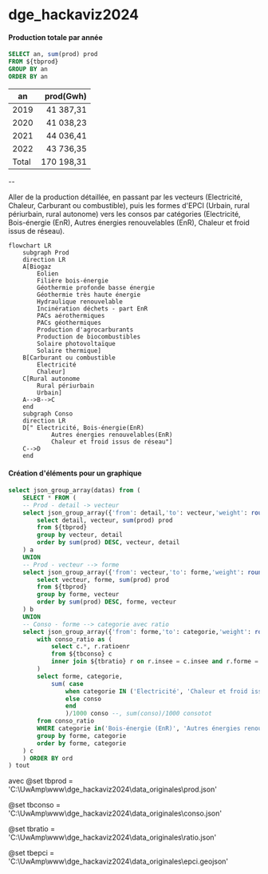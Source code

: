 # dge_hackaviz2024

#### Production totale par année

```sql
SELECT an, sum(prod) prod
FROM ${tbprod}
GROUP BY an 
ORDER BY an 
```

| an    |  prod(Gwh) |
|-------|-----------:|
| 2019  |  41 387,31 |
| 2020  |  41 038,23 |
| 2021  |  44 036,41 |
| 2022  |  43 736,35 |
| Total | 170 198,31 |

--

Aller de la production détaillée, en passant par les vecteurs (Electricité, Chaleur, Carburant ou combustible), puis les formes d'EPCI (Urbain, rural périurbain, rural autonome) vers les consos par catégories (Electricité, Bois-énergie (EnR), Autres énergies renouvelables (EnR), Chaleur et froid issus de réseau).


```mermaid
flowchart LR
    subgraph Prod
    direction LR
    A[Biogaz
        Eolien
        Filière bois-énergie
        Géothermie profonde basse énergie
        Géothermie très haute énergie
        Hydraulique renouvelable
        Incinération déchets - part EnR
        PACs aérothermiques
        PACs géothermiques
        Production d'agrocarburants
        Production de biocombustibles
        Solaire photovoltaïque
        Solaire thermique]
    B[Carburant ou combustible
        Electricité
        Chaleur]
    C[Rural autonome
        Rural périurbain
        Urbain]
    A-->B-->C
    end
    subgraph Conso
    direction LR
    D[" Electricité, Bois-énergie(EnR)
            Autres énergies renouvelables(EnR)
            Chaleur et froid issus de réseau"]
    C-->D
    end
```

#### Création d'éléments pour un graphique

```sql
select json_group_array(datas) from (
	SELECT * FROM (
	-- Prod - detail -> vecteur
	select json_group_array({'from': detail,'to': vecteur,'weight': round(prod, 2), 'typ': 'prod_1'}) as datas, 1 AS ord from(
		select detail, vecteur, sum(prod) prod 
		from ${tbprod}
		group by vecteur, detail
		order by sum(prod) DESC, vecteur, detail
	) a
	UNION
	-- Prod - vecteur --> forme
	select json_group_array({'from': vecteur,'to': forme,'weight': round(prod, 2), 'typ': 'prod_2'}) as datas, 2 AS ord from(
		select vecteur, forme, sum(prod) prod 
		from ${tbprod}
		group by forme, vecteur
		order by sum(prod) DESC, forme, vecteur
	) b
	UNION
	-- Conso - forme --> categorie avec ratio
	select json_group_array({'from': forme,'to': categorie,'weight': round(conso, 2), 'typ': 'conso_1'}) as datas, 3 AS ord from(
		with conso_ratio as (
			select c.*, r.ratioenr
			from ${tbconso} c 
			inner join ${tbratio} r on r.insee = c.insee and r.forme = c.forme and r.an = c.an
		)
		select forme, categorie,
			sum( case 
				when categorie IN ('Electricité', 'Chaleur et froid issus de réseau') then (conso*ratioenr/100) 
				else conso
				end
				)/1000 conso --, sum(conso)/1000 consotot
		from conso_ratio
		WHERE categorie in('Bois-énergie (EnR)', 'Autres énergies renouvelables (EnR)', 'Electricité', 'Chaleur et froid issus de réseau')
		group by forme, categorie
		order by forme, categorie
	) c
	) ORDER BY ord
) tout
```

avec 
@set tbprod = 'C:\UwAmp\www\dge_hackaviz2024\data_originales\prod.json'

@set tbconso = 'C:\UwAmp\www\dge_hackaviz2024\data_originales\conso.json'

@set tbratio = 'C:\UwAmp\www\dge_hackaviz2024\data_originales\ratio.json'

@set tbepci = 'C:\UwAmp\www\dge_hackaviz2024\data_originales\epci.geojson'